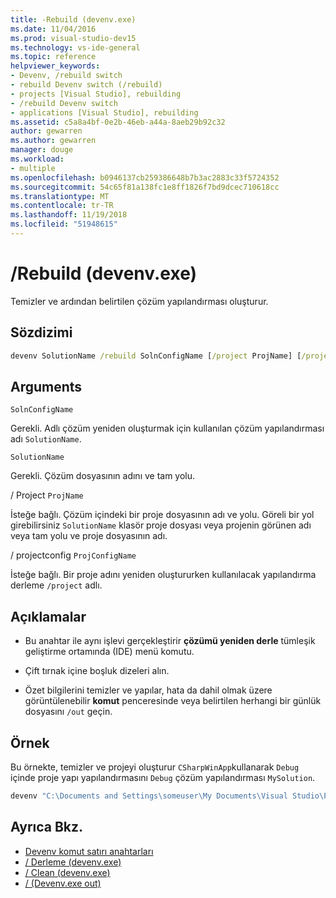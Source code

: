 ```yaml
---
title: -Rebuild (devenv.exe)
ms.date: 11/04/2016
ms.prod: visual-studio-dev15
ms.technology: vs-ide-general
ms.topic: reference
helpviewer_keywords:
- Devenv, /rebuild switch
- rebuild Devenv switch (/rebuild)
- projects [Visual Studio], rebuilding
- /rebuild Devenv switch
- applications [Visual Studio], rebuilding
ms.assetid: c5a8a4bf-0e2b-46eb-a44a-8aeb29b92c32
author: gewarren
ms.author: gewarren
manager: douge
ms.workload:
- multiple
ms.openlocfilehash: b0946137cb259386648b7b3ac2883c33f5724352
ms.sourcegitcommit: 54c65f81a138fc1e8ff1826f7bd9dcec710618cc
ms.translationtype: MT
ms.contentlocale: tr-TR
ms.lasthandoff: 11/19/2018
ms.locfileid: "51948615"
---
```

# <a name="rebuild-devenvexe"></a>/Rebuild (devenv.exe)
Temizler ve ardından belirtilen çözüm yapılandırması oluşturur.

## <a name="syntax"></a>Sözdizimi

```cmd
devenv SolutionName /rebuild SolnConfigName [/project ProjName] [/projectconfig ProjConfigName]
```

## <a name="arguments"></a>Arguments
 `SolnConfigName`

 Gerekli. Adlı çözüm yeniden oluşturmak için kullanılan çözüm yapılandırması adı `SolutionName`.

 `SolutionName`

 Gerekli. Çözüm dosyasının adını ve tam yolu.

 / Project `ProjName`

 İsteğe bağlı. Çözüm içindeki bir proje dosyasının adı ve yolu. Göreli bir yol girebilirsiniz `SolutionName` klasör proje dosyası veya projenin görünen adı veya tam yolu ve proje dosyasının adı.

 / projectconfig `ProjConfigName`

 İsteğe bağlı. Bir proje adını yeniden oluştururken kullanılacak yapılandırma derleme `/project` adlı.

## <a name="remarks"></a>Açıklamalar

-   Bu anahtar ile aynı işlevi gerçekleştirir **çözümü yeniden derle** tümleşik geliştirme ortamında (IDE) menü komutu.

-   Çift tırnak içine boşluk dizeleri alın.

-   Özet bilgilerini temizler ve yapılar, hata da dahil olmak üzere görüntülenebilir **komut** penceresinde veya belirtilen herhangi bir günlük dosyasını `/out` geçin.

## <a name="example"></a>Örnek
 Bu örnekte, temizler ve projeyi oluşturur `CSharpWinApp`kullanarak `Debug` içinde proje yapı yapılandırmasını `Debug` çözüm yapılandırması `MySolution`.

```cmd
devenv "C:\Documents and Settings\someuser\My Documents\Visual Studio\Projects\MySolution\MySolution.sln" /rebuild Debug /project "CSharpWinApp\CSharpWinApp.csproj" /projectconfig Debug
```

## <a name="see-also"></a>Ayrıca Bkz.

- [Devenv komut satırı anahtarları](../../ide/reference/devenv-command-line-switches.md)
- [/ Derleme (devenv.exe)](../../ide/reference/build-devenv-exe.md)
- [/ Clean (devenv.exe)](../../ide/reference/clean-devenv-exe.md)
- [/ (Devenv.exe out)](../../ide/reference/out-devenv-exe.md)